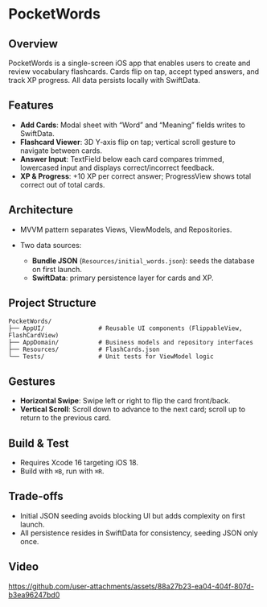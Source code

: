 # PocketWords

## Overview

PocketWords is a single-screen iOS app that enables users to create and review vocabulary flashcards. Cards flip on tap, accept typed answers, and track XP progress. All data persists locally with SwiftData.

## Features

* **Add Cards**: Modal sheet with “Word” and “Meaning” fields writes to SwiftData.
* **Flashcard Viewer**: 3D Y‑axis flip on tap; vertical scroll gesture to navigate between cards.
* **Answer Input**: TextField below each card compares trimmed, lowercased input and displays correct/incorrect feedback.
* **XP & Progress**: +10 XP per correct answer; ProgressView shows total correct out of total cards.

## Architecture

* MVVM pattern separates Views, ViewModels, and Repositories.
* Two data sources:

  * **Bundle JSON** (`Resources/initial_words.json`): seeds the database on first launch.
  * **SwiftData**: primary persistence layer for cards and XP.

## Project Structure

```
PocketWords/
├── AppUI/               # Reusable UI components (FlippableView, FlashCardView)
├── AppDomain/           # Business models and repository interfaces
├── Resources/           # FlashCards.json
└── Tests/               # Unit tests for ViewModel logic
```

## Gestures

* **Horizontal Swipe**: Swipe left or right to flip the card front/back.
* **Vertical Scroll**: Scroll down to advance to the next card; scroll up to return to the previous card.

## Build & Test

* Requires Xcode 16 targeting iOS 18.
* Build with `⌘B`, run with `⌘R`.

## Trade-offs

* Initial JSON seeding avoids blocking UI but adds complexity on first launch.
* All persistence resides in SwiftData for consistency, seeding JSON only once.

## Video

https://github.com/user-attachments/assets/88a27b23-ea04-404f-807d-b3ea96247bd0

